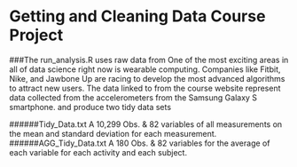 Getting and Cleaning Data Course Project
=========================
###The run_analysis.R
uses raw data from One of the most exciting areas in all of data science right now is wearable computing. Companies like Fitbit, Nike, and Jawbone Up are racing to develop the most advanced algorithms to attract new users. The data linked to from the course website represent data collected from the accelerometers from the Samsung Galaxy S smartphone. 
and produce two tidy data sets

######Tidy_Data.txt 
A 10,299 Obs. & 82 variables of all measurements on the mean and standard deviation for each measurement.
######AGG_Tidy_Data.txt
A 180 Obs. & 82 variables for the average of each variable for each activity and each subject.
